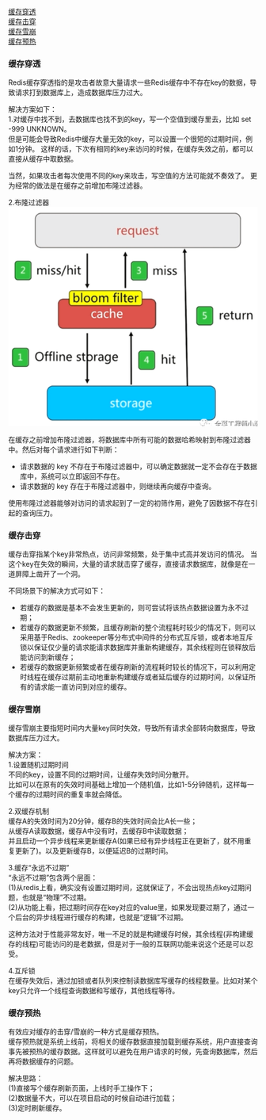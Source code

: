 [缓存穿透](#缓存穿透)  
[缓存击穿](#缓存击穿)  
[缓存雪崩](#缓存雪崩)  
[缓存预热](#缓存预热)

### 缓存穿透
Redis缓存穿透指的是攻击者故意大量请求一些Redis缓存中不存在key的数据，导致请求打到数据库上，造成数据库压力过大。  

解决方案如下：  
1.对缓存中找不到，去数据库也找不到的key，写一个空值到缓存里去，比如 set -999 UNKNOWN。  
但是可能会导致Redis中缓存大量无效的key，可以设置一个很短的过期时间，例如1分钟。
这样的话，下次有相同的key来访问的时候，在缓存失效之前，都可以直接从缓存中取数据。

当然，如果攻击者每次使用不同的key来攻击，写空值的方法可能就不奏效了。
更为经常的做法是在缓存之前增加布隆过滤器。

2.布隆过滤器
![](../../resources/redis/redis_bloom_filter.png)

在缓存之前增加布隆过滤器，将数据库中所有可能的数据哈希映射到布隆过滤器中。然后对每个请求进行如下判断：
- 请求数据的 key 不存在于布隆过滤器中，可以确定数据就一定不会存在于数据库中，系统可以立即返回不存在。
- 请求数据的 key 存在于布隆过滤器中，则继续再向缓存中查询。  

使用布隆过滤器能够对访问的请求起到了一定的初筛作用，避免了因数据不存在引起的查询压力。

### 缓存击穿
缓存击穿指某个key非常热点，访问非常频繁，处于集中式高并发访问的情况。
当这个key在失效的瞬间，大量的请求就击穿了缓存，直接请求数据库，就像是在一道屏障上凿开了一个洞。

不同场景下的解决方式可如下：
- 若缓存的数据是基本不会发生更新的，则可尝试将该热点数据设置为永不过期；
- 若缓存的数据更新不频繁，且缓存刷新的整个流程耗时较少的情况下，则可以采用基于Redis、zookeeper等分布式中间件的分布式互斥锁，或者本地互斥锁以保证仅少量的请求能请求数据库并重新构建缓存，其余线程则在锁释放后能访问到新缓存；
- 若缓存的数据更新频繁或者在缓存刷新的流程耗时较长的情况下，可以利用定时线程在缓存过期前主动地重新构建缓存或者延后缓存的过期时间，以保证所有的请求能一直访问到对应的缓存。

### 缓存雪崩
缓存雪崩主要指短时间内大量key同时失效，导致所有请求全部转向数据库，导致数据库压力过大。

解决方案：  
1.设置随机过期时间  
不同的key，设置不同的过期时间，让缓存失效时间分散开。  
比如可以在原有的失效时间基础上增加一个随机值，比如1-5分钟随机，这样每一个缓存的过期时间的重复率就会降低。

2.双缓存机制  
缓存A的失效时间为20分钟，缓存B的失效时间会比A长一些；  
从缓存A读取数据，缓存A中没有时，去缓存B中读取数据；  
并且启动一个异步线程来更新缓存A(如果已经有异步线程正在更新了，就不用重复更新了)。以及更新缓存B，以便延迟B的过期时间。

3.缓存“永远不过期”  
“永远不过期”包含两个层面：  
(1)从redis上看，确实没有设置过期时间，这就保证了，不会出现热点key过期问题，也就是“物理”不过期。  
(2)从功能上看，把过期时间存在key对应的value里，如果发现要过期了，通过一个后台的异步线程进行缓存的构建，也就是“逻辑”不过期。

这种方法对于性能非常友好，唯一不足的就是构建缓存时候，其余线程(非构建缓存的线程)可能访问的是老数据，但是对于一般的互联网功能来说这个还是可以忍受。

4.互斥锁  
在缓存失效后，通过加锁或者队列来控制读数据库写缓存的线程数量。比如对某个key只允许一个线程查询数据和写缓存，其他线程等待。

### 缓存预热
有效应对缓存的击穿/雪崩的一种方式是缓存预热。  
缓存预热就是系统上线前，将相关的缓存数据直接加载到缓存系统，用户直接查询事先被预热的缓存数据。这样就可以避免在用户请求的时候，先查询数据库，然后再将数据缓存的问题。

解决思路：  
(1)直接写个缓存刷新页面，上线时手工操作下；  
(2)数据量不大，可以在项目启动的时候自动进行加载；  
(3)定时刷新缓存。
